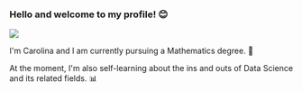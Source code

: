 ### Hello and welcome to my profile! 😊

[<img src="https://img.shields.io/badge/carodias-0A66C2?style=flat-square&logo=linkedin&logoColor=white" />](https://www.linkedin.com/in/carodias/)

I'm Carolina and I am currently pursuing a Mathematics degree. 🧮

At the moment, I'm also self-learning about the ins and outs of Data Science and its related fields. 📊
